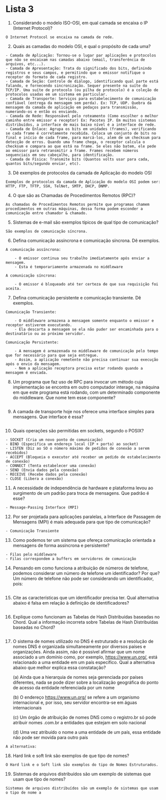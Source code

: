 # Lista 3

1. Considerando o modelo ISO-OSI, em qual camada se encaixa o IP (Internet Protocol)?

```
O Internet Protocol se encaixa na camada de rede.
```

2. Quais as camadas do modelo OSI, e qual o propósito de cada uma?

```
- Camada de Aplicação: Tornou-se o lugar par aplicações e protocolos que não se encaixam nas camadas abaixo (email, transferência de arquivos, etc...).
- Camada de Apresentação: Trata do significado dos bits, definindo registros e seus campos, e permitindo que o emissor notifique o receptor do formato de cada registro.
- Camada de Seção: Controle de diálogo, identificando qual parte está falando, e fornecendo sincronização. Sequer presente na suíte do TCP/IP. Uma suíte de protocolo (ou pilha de protocolo) é a coleção de protocolos usadas em um sistema em particular.
- Camada de Transporte: Serviços para estabelecimento de comunicação confiável (entrega da mensagem sem perda). Ex: TCP, UDP. Quebra da mensagem da camada de aplicação em pedaços para transmissão, numerando-os e então os enviando.
- Camada de Rede: Responsável pelo roteamento (Como escolher o melhor caminho entre emissor e receptor) Ex: Pacotes IP. Em muitos sistemas distribuídos, a interface de mais baixo nível é a interface de rede.
- Camada de Enlace: Agrupa os bits em unidades (frames), verificando se cada frame é corretamente recebida. Coloca um conjunto de bits no final e início de cada frame, para marcá-los, alem de um checksum para detecção de erros. Quando uma frame chega, o receptor calcula o checksum e compara ao que está na frame. Se eles não batem, ele pede ao emissor para retransmitir a frame. Frames recebem números sequenciais em seu cabeçalho, para identificação.
- Camada de Física: Transmite bits (Quantos volts usar para cada, quantos bits/segundo enviar, etc).
```

3. Dê exemplos de protocolos da camada de Aplicação do modelo OSI

```
Exemplos de protocolos da camada de Aplicação do modelo OSI podem ser: HTTP, FTP, TFTP, SSH, TelNet, SMTP, DHCP, DNMP.
```

4. O que são as Chamadas de Procedimentos Remotos (RPC)?

```
As chamadas de Procedimentos Remotos permite que programas chamem procedimentos em outras máquinas, dessa forma podem esconder a comunicação entre chamador & chamado.
```

5. Sistemas de e-mail são exemplos típicos de qual tipo de comunicação?

```
São exemplos de comunicação síncrona.
```

6. Defina comunicação assíncrona e comunicação síncrona. Dê exemplos.

```
A comunicação assíncrona: 

    - O emissor continua seu trabalho imediatamente após enviar a mensagem.
    - Esta é temporariamente armazenada no middleware

A comunicação síncrona:

    - O emissor é bloqueado até ter certeza de que sua requisição foi aceita.
```

7. Defina comunicação persistente e comunicação transiente. Dê exemplos.

```
Comunicação Transiente:

    - O middleware armazena a mensagem somente enquanto o emissor e receptor estiverem executando.
    - Ela descarta a mensagem se ela não puder ser encaminhada para o destinatário ou ao próximo servidor.

Comunicação Persistente:

    - A mensagem é armazenada no middleware de comunicação pelo tempo que for necessário para que seja entregue.
    - Assim, a aplicação remetente não precisa continuar sua execução após o envio da mensagem.
    - Nem a aplicação receptora precisa estar rodando quando a mensagem é enviada.
```

8. Um programa que faz uso de RPC para invocar um método cuja implementação se encontra em outro computador interage, na máquina em que este programa está rodando, com um determinado componente do middleware. Que nome tem esse componente?

```

```

9. A camada de transporte hoje nos oferece uma interface simples para mensagens. Que interface é essa?

```

```

10. Quais operações são permitidas em sockets, segundo o POSIX?

```
- SOCKET (Cria um novo ponto de comunicação)
- BIND (Especifica um endereço local (IP + porta) ao socket)
- LISTEN (Diz ao SO o nùmero máximo de pedidos de conexão a serem recebidos)
- ACCEPT (Bloqueia o executor até receber um pedido de estabelecimento de conexão)
- CONNECT (Tenta estabelecer uma conexão)
- SEND (Envia dados pela conexão)
- RECEIVE (Recebe dados pela conexão)
- CLOSE (Libera a conexão)
```

11. A necessidade de independência de hardware e plataforma levou ao surgimento de um padrão para troca de mensagens. Que padrão é esse?

```
- Message-Passing Interface (MPI)
```

12. Por ser projetada para aplicações paralelas, a Interface de Passagem de Mensagens (MPI) é mais adequada para que tipo de comunicação?

```
- Comunicação Transiente
```

13. Como podemos ter um sistema que ofereça comunicação orientada a mensagens de forma assíncrona e persistente?

```
- Filas pelo middleware
- Filas correspondem a buffers em servidores de comunicação
```


14. Pensando em como funciona a atribuição de números de telefone, podemos considerar um número de telefone um identificador? Por que? Um número de telefone não pode ser considerando um identificador, pois:

```

```

15. Cite as características que um identificador precisa ter. Qual alternativa abaixo é falsa em relação à definição de identificadores?

```

```

16. Explique como funcionam as Tabelas de Hash Distribuídas baseadas no Chord. Qual a informação incorreta sobre Tabelas de Hash Distribuídas baseadas no Chord?

```

```

17. O sistema de nomes utilizado no DNS é estruturado e a resolução de nomes DNS é organizada simultaneamente por diversos países e organizações. Ainda assim, não é possível afirmar que um nome associado a um domínio como, por exemplo, https://www.un.org/, está relacionado a uma entidade em um país específico. Qual a alternativa abaixo que melhor explica essa constatação?

    (a) Ainda que a hierarquia de nomes seja gerenciada por países diferentes, nada se pode dizer sobre a localização geográfica do ponto de acesso da entidade referenciada por um nome

    (b) O endereço https://www.un.org/ se refere a um organismo internacional e, por isso, seu servidor encontra-se em águas internacionais

    (c) Um órgão de atribuição de nomes DNS como o registro.br só pode atribuir nomes .com.br a entidades que estejam em solo nacional

    (d) Uma vez atribuído o nome a uma entidade de um país, essa entidade não pode ser movida para outro país

```
A alternativa: 
```

18. Hard link e soft link são exemplos de que tipo de nomes?

```
O Hard link e o Soft link são exemplos do tipo de Nomes Estruturados.
```

19. Sistemas de arquivos distribuídos são um exemplo de sistemas que usam que tipo de nomes?

```
Sistemas de arquivos distribuídos são um exemplo de sistemas que usam o tipo de nome a
```
